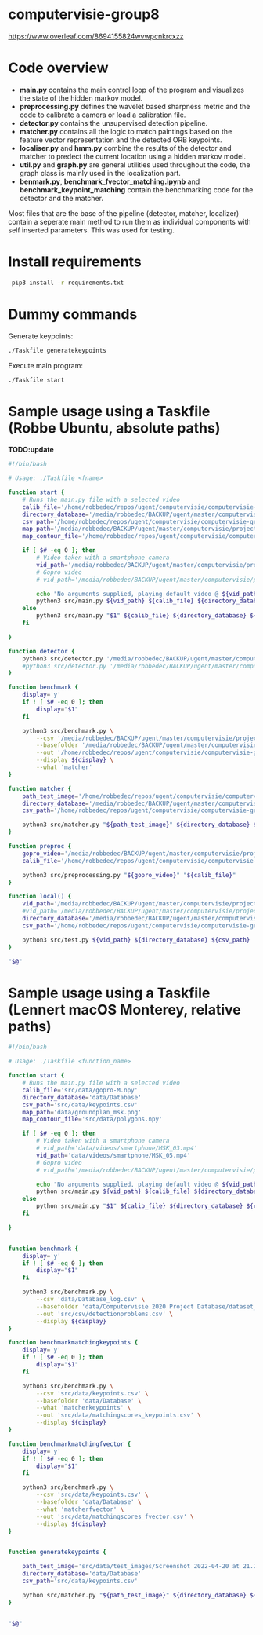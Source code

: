 # computervisie-group8
https://www.overleaf.com/8694155824wvwpcnkrcxzz

# Code overview

- **main.py** contains the main control loop of the program and visualizes the state of the hidden markov model.
- **preprocessing.py** defines the wavelet based sharpness metric and the code to calibrate a camera or load a calibration file.
- **detector.py** contains the unsupervised detection pipeline.
- **matcher.py** contains all the logic to match paintings based on the feature vector representation and the detected ORB keypoints.
- **localiser.py** and **hmm.py** combine the results of the detector and matcher to predect the current location using a hidden markov model.
- **util.py** and **graph.py** are general utilities used throughout the code, the graph class is mainly used in the localization part.
- **benmark.py**, **benchmark_fvector_matching.ipynb** and **benchmark_keypoint_matching** contain the benchmarking code for the detector and the matcher.

Most files that are the base of the pipeline (detector, matcher, localizer) contain a seperate main method to run them as individual components with self inserted parameters. This was used for testing.


# Install requirements

```bash
 pip3 install -r requirements.txt
 ```

# Dummy commands

Generate keypoints:

```bash
./Taskfile generatekeypoints  
```

Execute main program:

```bash
./Taskfile start  
```


# Sample usage using a Taskfile (Robbe Ubuntu, absolute paths)
**TODO:update**
```bash
#!/bin/bash

# Usage: ./Taskfile <fname>

function start {
    # Runs the main.py file with a selected video
    calib_file='/home/robbedec/repos/ugent/computervisie/computervisie-group8/src/data/gopro-M.npy'
    directory_database='/media/robbedec/BACKUP/ugent/master/computervisie/project/data/Database_paintings/Database'
    csv_path='/home/robbedec/repos/ugent/computervisie/computervisie-group8/src/data/keypoints.csv'
    map_path='/media/robbedec/BACKUP/ugent/master/computervisie/project/data/groundplan_msk.PNG'
    map_contour_file='/home/robbedec/repos/ugent/computervisie/computervisie-group8/src/data/polygons.npy'

    if [ $# -eq 0 ]; then
        # Video taken with a smartphone camera
        vid_path='/media/robbedec/BACKUP/ugent/master/computervisie/project/data/videos/smartphone/MSK_03.mp4'
        # Gopro video
        # vid_path='/media/robbedec/BACKUP/ugent/master/computervisie/project/data/videos/gopro/MSK_15.mp4'

        echo "No arguments supplied, playing default video @ ${vid_path}"
        python3 src/main.py ${vid_path} ${calib_file} ${directory_database} ${csv_path} ${map_path} ${map_contour_file}
    else
        python3 src/main.py "$1" ${calib_file} ${directory_database} ${csv_path} ${map_path} ${map_contour_file}
    fi

}

function detector {
    python3 src/detector.py '/media/robbedec/BACKUP/ugent/master/computervisie/project/data/Computervisie 2020 Project Database/test_pictures_msk/20190217_102511.jpg'
    #python3 src/detector.py '/media/robbedec/BACKUP/ugent/master/computervisie/project/data/Computervisie 2020 Project Database/dataset_pictures_msk/Zaal_A/20190323_111327.jpg'
}

function benchmark {
    display='y'
    if ! [ $# -eq 0 ]; then
        display="$1"
    fi

    python3 src/benchmark.py \
        --csv '/media/robbedec/BACKUP/ugent/master/computervisie/project/data/Database_log.csv' \
        --basefolder '/media/robbedec/BACKUP/ugent/master/computervisie/project/data/Computervisie 2020 Project Database/dataset_pictures_msk' \
        --out '/home/robbedec/repos/ugent/computervisie/computervisie-group8/src/data/detectionproblems.csv' \
        --display ${display} \
        --what 'matcher'
}

function matcher {
    path_test_image='/home/robbedec/repos/ugent/computervisie/computervisie-group8/src/data/test_images/Screenshot 2022-04-20 at 21.23.44.png'
    directory_database='/media/robbedec/BACKUP/ugent/master/computervisie/project/data/Database_paintings/Database'
    csv_path='/home/robbedec/repos/ugent/computervisie/computervisie-group8/src/data/keypoints.csv'

    python3 src/matcher.py "${path_test_image}" ${directory_database} ${csv_path}
}

function preproc {
    gopro_video='/media/robbedec/BACKUP/ugent/master/computervisie/project/data/videos/gopro/MSK_15.mp4'
    calib_file='/home/robbedec/repos/ugent/computervisie/computervisie-group8/src/data/gopro-M.npy'

    python3 src/preprocessing.py "${gopro_video}" "${calib_file}"
}

function local() {
    vid_path='/media/robbedec/BACKUP/ugent/master/computervisie/project/data/videos/smartphone/MSK_03.mp4'
    #vid_path='/media/robbedec/BACKUP/ugent/master/computervisie/project/data/videos/smartphone/MSK_08.mp4'
    directory_database='/media/robbedec/BACKUP/ugent/master/computervisie/project/data/Database_paintings/Database'
    csv_path='/home/robbedec/repos/ugent/computervisie/computervisie-group8/src/data/keypoints.csv'

    python3 src/test.py ${vid_path} ${directory_database} ${csv_path}
}

"$@"
```


# Sample usage using a Taskfile (Lennert macOS Monterey, relative paths)

```bash
#!/bin/bash

# Usage: ./Taskfile <function_name>

function start {
    # Runs the main.py file with a selected video
    calib_file='src/data/gopro-M.npy'
    directory_database='data/Database'
    csv_path='src/data/keypoints.csv'
    map_path='data/groundplan_msk.png'
    map_contour_file='src/data/polygons.npy'

    if [ $# -eq 0 ]; then
        # Video taken with a smartphone camera
        # vid_path='data/videos/smartphone/MSK_03.mp4'
        vid_path='data/videos/smartphone/MSK_05.mp4'
        # Gopro video
        # vid_path='/media/robbedec/BACKUP/ugent/master/computervisie/project/data/videos/gopro/MSK_15.mp4'

        echo "No arguments supplied, playing default video @ ${vid_path}"
        python src/main.py ${vid_path} ${calib_file} ${directory_database} ${csv_path} ${map_path} ${map_contour_file}
    else
        python src/main.py "$1" ${calib_file} ${directory_database} ${csv_path} ${map_path} ${map_contour_file}
    fi

}


function benchmark {
    display='y'
    if ! [ $# -eq 0 ]; then
        display="$1"
    fi

    python3 src/benchmark.py \
        --csv 'data/Database_log.csv' \
        --basefolder 'data/Computervisie 2020 Project Database/dataset_pictures_msk' \
        --out 'src/csv/detectionproblems.csv' \
        --display ${display}
}

function benchmarkmatchingkeypoints {
    display='y'
    if ! [ $# -eq 0 ]; then
        display="$1"
    fi

    python3 src/benchmark.py \
        --csv 'src/data/keypoints.csv' \
        --basefolder 'data/Database' \
        --what 'matcherkeypoints' \
        --out 'src/data/matchingscores_keypoints.csv' \
        --display ${display}
}

function benchmarkmatchingfvector {
    display='y'
    if ! [ $# -eq 0 ]; then
        display="$1"
    fi

    python3 src/benchmark.py \
        --csv 'src/data/keypoints.csv' \
        --basefolder 'data/Database' \
        --what 'matcherfvector' \
        --out 'src/data/matchingscores_fvector.csv' \
        --display ${display}
}


function generatekeypoints {

    path_test_image='src/data/test_images/Screenshot 2022-04-20 at 21.23.44.png'
    directory_database='data/Database'
    csv_path='src/data/keypoints.csv'

    python src/matcher.py "${path_test_image}" ${directory_database} ${csv_path}
}


"$@"

```
